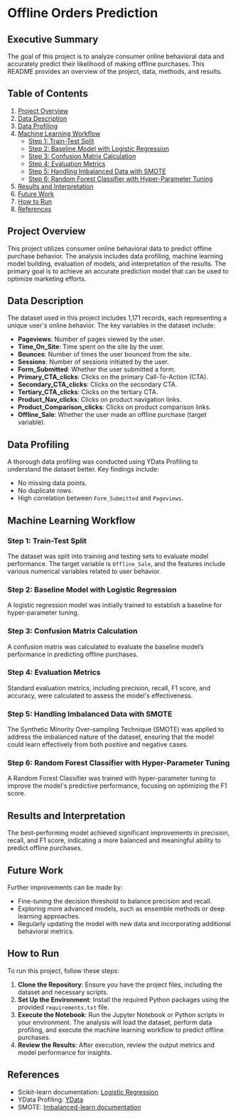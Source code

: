 # Offline Orders Prediction

## Executive Summary
The goal of this project is to analyze consumer online behavioral data and accurately predict their likelihood of making offline purchases. This README provides an overview of the project, data, methods, and results.

## Table of Contents
1. [Project Overview](#project-overview)
2. [Data Description](#data-description)
3. [Data Profiling](#data-profiling)
4. [Machine Learning Workflow](#machine-learning-workflow)
   - [Step 1: Train-Test Split](#step-1-train-test-split)
   - [Step 2: Baseline Model with Logistic Regression](#step-2-baseline-model-with-logistic-regression)
   - [Step 3: Confusion Matrix Calculation](#step-3-confusion-matrix-calculation)
   - [Step 4: Evaluation Metrics](#step-4-evaluation-metrics)
   - [Step 5: Handling Imbalanced Data with SMOTE](#step-5-handling-imbalanced-data-with-smote)
   - [Step 6: Random Forest Classifier with Hyper-Parameter Tuning](#step-6-random-forest-classifier-with-hyper-parameter-tuning)
5. [Results and Interpretation](#results-and-interpretation)
6. [Future Work](#future-work)
7. [How to Run](#how-to-run)
8. [References](#references)

## Project Overview
This project utilizes consumer online behavioral data to predict offline purchase behavior. The analysis includes data profiling, machine learning model building, evaluation of models, and interpretation of the results. The primary goal is to achieve an accurate prediction model that can be used to optimize marketing efforts.

## Data Description
The dataset used in this project includes 1,171 records, each representing a unique user's online behavior. The key variables in the dataset include:
- **Pageviews**: Number of pages viewed by the user.
- **Time_On_Site**: Time spent on the site by the user.
- **Bounces**: Number of times the user bounced from the site.
- **Sessions**: Number of sessions initiated by the user.
- **Form_Submitted**: Whether the user submitted a form.
- **Primary_CTA_clicks**: Clicks on the primary Call-To-Action (CTA).
- **Secondary_CTA_clicks**: Clicks on the secondary CTA.
- **Tertiary_CTA_clicks**: Clicks on the tertiary CTA.
- **Product_Nav_clicks**: Clicks on product navigation links.
- **Product_Comparison_clicks**: Clicks on product comparison links.
- **Offline_Sale**: Whether the user made an offline purchase (target variable).

## Data Profiling
A thorough data profiling was conducted using YData Profiling to understand the dataset better. Key findings include:
- No missing data points.
- No duplicate rows.
- High correlation between `Form_Submitted` and `Pageviews`.

## Machine Learning Workflow

### Step 1: Train-Test Split
The dataset was split into training and testing sets to evaluate model performance. The target variable is `Offline_Sale`, and the features include various numerical variables related to user behavior.

### Step 2: Baseline Model with Logistic Regression
A logistic regression model was initially trained to establish a baseline for hyper-parameter tuning.

### Step 3: Confusion Matrix Calculation
A confusion matrix was calculated to evaluate the baseline model’s performance in predicting offline purchases.

### Step 4: Evaluation Metrics
Standard evaluation metrics, including precision, recall, F1 score, and accuracy, were calculated to assess the model's effectiveness.

### Step 5: Handling Imbalanced Data with SMOTE
The Synthetic Minority Over-sampling Technique (SMOTE) was applied to address the imbalanced nature of the dataset, ensuring that the model could learn effectively from both positive and negative cases.

### Step 6: Random Forest Classifier with Hyper-Parameter Tuning
A Random Forest Classifier was trained with hyper-parameter tuning to improve the model's predictive performance, focusing on optimizing the F1 score.

## Results and Interpretation
The best-performing model achieved significant improvements in precision, recall, and F1 score, indicating a more balanced and meaningful ability to predict offline purchases.

## Future Work
Further improvements can be made by:
- Fine-tuning the decision threshold to balance precision and recall.
- Exploring more advanced models, such as ensemble methods or deep learning approaches.
- Regularly updating the model with new data and incorporating additional behavioral metrics.

## How to Run
To run this project, follow these steps:
1. **Clone the Repository**: Ensure you have the project files, including the dataset and necessary scripts.
2. **Set Up the Environment**: Install the required Python packages using the provided `requirements.txt` file.
3. **Execute the Notebook**: Run the Jupyter Notebook or Python scripts in your environment. The analysis will load the dataset, perform data profiling, and execute the machine learning workflow to predict offline purchases.
4. **Review the Results**: After execution, review the output metrics and model performance for insights.

## References
- Scikit-learn documentation: [Logistic Regression](https://scikit-learn.org/stable/modules/linear_model.html#logistic-regression)
- YData Profiling: [YData](https://ydata.ai/)
- SMOTE: [Imbalanced-learn documentation](https://imbalanced-learn.org/stable/over_sampling.html#smote)

